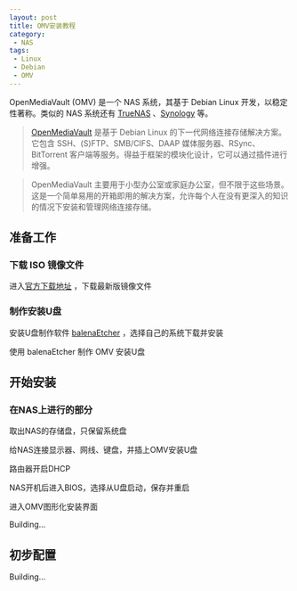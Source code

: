 ```yaml
---
layout: post
title: OMV安装教程
category: 
 - NAS
tags: 
 - Linux
 - Debian
 - OMV
---
```


OpenMediaVault (OMV) 是一个 NAS 系统，其基于 Debian Linux 开发，以稳定性著称。类似的 NAS 系统还有 [TrueNAS](https://www.truenas.com/) 、[Synology](https://www.synology.com/) 等。

> [OpenMediaVault](https://www.openmediavault.org/) 是基于 Debian Linux 的下一代网络连接存储解决方案。它包含 SSH、(S)FTP、SMB/CIFS、DAAP 媒体服务器、RSync、BitTorrent 客户端等服务。得益于框架的模块化设计，它可以通过插件进行增强。

> OpenMediaVault 主要用于小型办公室或家庭办公室，但不限于这些场景。这是一个简单易用的开箱即用的解决方案，允许每个人在没有更深入的知识的情况下安装和管理网络连接存储。

## 准备工作

### 下载 ISO 镜像文件

进入<a href="https://sourceforge.net/projects/openmediavault/files/" target="_blank">官方下载地址</a> ，下载最新版镜像文件

### 制作安装U盘

安装U盘制作软件 <a href="https://www.balena.io/etcher/" target="_blank">balenaEtcher</a> ，选择自己的系统下载并安装

使用 balenaEtcher 制作 OMV 安装U盘

## 开始安装

### 在NAS上进行的部分

取出NAS的存储盘，只保留系统盘

给NAS连接显示器、网线、键盘，并插上OMV安装U盘

路由器开启DHCP

NAS开机后进入BIOS，选择从U盘启动，保存并重启

进入OMV图形化安装界面



Building...

## 初步配置

Building...